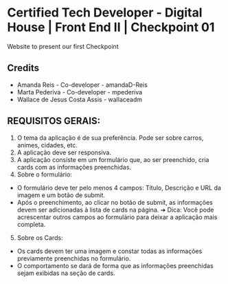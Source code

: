 # Certified Tech Developer - Digital House | Front End II | Checkpoint 01
Website to present our first Checkpoint

## Credits
- Amanda Reis - Co-developer - amandaD-Reis
- Marta Pederiva - Co-developer - mpederiva
- Wallace de Jesus Costa Assis - wallaceadm

## REQUISITOS GERAIS:
1. O tema da aplicação é de sua preferência. Pode ser sobre carros, animes, cidades, etc.
2. A aplicação deve ser responsiva.
3. A aplicação consiste em um formulário que, ao ser preenchido, cria cards com as informações preenchidas.
4. Sobre o formulário: 
- O formulário deve ter pelo menos 4 campos: Título, Descrição e URL da imagem e um botão de submit.
- Após o preenchimento, ao clicar no botão de submit, as informações devem ser adicionadas à lista de cards na página.
➔ Dica: Você pode acrescentar outros campos ao formulário para deixar a aplicação mais completa.
5. Sobre os Cards:
- Os cards devem ter uma imagem e constar todas as informações previamente preenchidas no formulário. 
- O comportamento se dará de forma que as informações preenchidas sejam exibidas na seção de cards.
